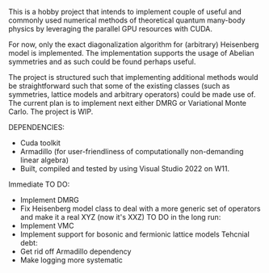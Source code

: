 This is a hobby project that intends to implement couple of useful and commonly used numerical methods of theoretical quantum many-body physics by leveraging the parallel GPU resources with CUDA.

For now, only the exact diagonalization algorithm for (arbitrary) Heisenberg model is implemented. The implementation supports the usage of Abelian symmetries and as such could be found perhaps useful.

The project is structured such that implementing additional methods would be straightforward such that some of the existing classes (such as symmetries, lattice models and arbitrary operators) could be made use of. The current plan is to implement next either DMRG or Variational Monte Carlo. The project is WIP.

DEPENDENCIES:
- Cuda toolkit
- Armadillo (for user-friendliness of computationally non-demanding linear algebra)
- Built, compiled and tested by using Visual Studio 2022 on W11.

Immediate TO DO:
- Implement DMRG
- Fix Heisenberg model class to deal with a more generic set of operators and make it a real XYZ (now it's XXZ)
TO DO in the long run:
 - Implement VMC
 - Implement support for bosonic and fermionic lattice models
Tehcnial debt:
- Get rid off Armadillo dependency
- Make logging more systematic
